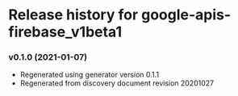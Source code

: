 # Release history for google-apis-firebase_v1beta1

### v0.1.0 (2021-01-07)

* Regenerated using generator version 0.1.1
* Regenerated from discovery document revision 20201027

